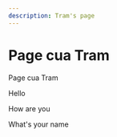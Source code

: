 ```yaml
---
description: Tram's page
---
```


# Page cua Tram

Page cua Tram

Hello

How are you

What's your name

